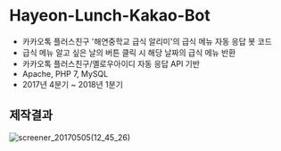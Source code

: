 # Hayeon-Lunch-Kakao-Bot
- 카카오톡 플러스친구 '해연중학교 급식 알리미'의 급식 메뉴 자동 응답 봇 코드
- 급식 메뉴 알고 싶은 날의 버튼 클릭 시 해당 날짜의 급식 메뉴 반환
- 카카오톡 플러스친구/옐로우아이디 자동 응답 API 기반
- Apache, PHP 7, MySQL
- 2017년 4분기 ~ 2018년 1분기

## 제작결과
![screener_20170505(12_45_26)](https://github.com/user-attachments/assets/36244629-5d0d-45f6-a151-bac8aa8921b6)
